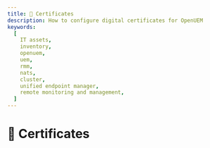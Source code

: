 ```yaml
---
title: 🔐 Certificates
description: How to configure digital certificates for OpenUEM
keywords:
  [
    IT assets,
    inventory,
    openuem,
    uem,
    rmm,
    nats,
    cluster,
    unified endpoint manager,
    remote monitoring and management,
  ]
---
```


# 🔐 Certificates
